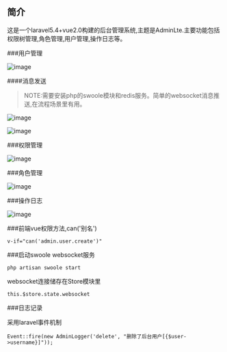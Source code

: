 ## 简介

这是一个laravel5.4+vue2.0构建的后台管理系统,主题是AdminLte.主要功能包括权限树管理,角色管理,用户管理,操作日志等。

###用户管理

 ![image](https://github.com/hellomiao/laravel-vue-admin/raw/master/screenshots/users.png)
 
####消息发送

  > NOTE:需要安装php的swoole模块和redis服务。简单的websocket消息推送,在流程场景里有用。
  
  
 ![image](https://github.com/hellomiao/laravel-vue-admin/raw/master/screenshots/msg1.png)
 
 ![image](https://github.com/hellomiao/laravel-vue-admin/raw/master/screenshots/msg2.png)
 
###权限管理

  ![image](https://github.com/hellomiao/laravel-vue-admin/raw/master/screenshots/acl.png)
  
###角色管理
  
   ![image](https://github.com/hellomiao/laravel-vue-admin/raw/master/screenshots/role.png)
 
###操作日志

  ![image](https://github.com/hellomiao/laravel-vue-admin/raw/master/screenshots/logger.png)
  
  
###前端vue权限方法,can('别名')
  
```
v-if="can('admin.user.create')"
```
 
 
###启动swoole websocket服务
  
```
php artisan swoole start
```

websocket连接储存在Store模块里
    
```
this.$store.state.websocket
```
     
###日志记录
  
采用laravel事件机制
  
```
Event::fire(new AdminLogger('delete', "删除了后台用户[{$user->username}]"));
```
